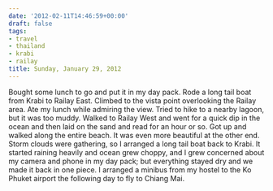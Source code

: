 ```yaml
---
date: '2012-02-11T14:46:59+00:00'
draft: false
tags:
- travel
- thailand
- krabi
- railay
title: Sunday, January 29, 2012
---
```


Bought some lunch to go and put it in my day pack. Rode a long tail boat from Krabi to Railay East. Climbed to the vista point overlooking the Railay area. Ate my lunch while admiring the view. Tried to hike to a nearby lagoon, but it was too muddy. Walked to Railay West and went for a quick dip in the ocean and then laid on the sand and read for an hour or so. Got up and walked along the entire beach. It was even more beautiful at the other end. Storm clouds were gathering, so I arranged a long tail boat back to Krabi. It started raining heavily and ocean grew choppy, and I grew concerned about my camera and phone in my day pack; but everything stayed dry and we made it back in one piece. I arranged a minibus from my hostel to the Ko Phuket airport the following day to fly to Chiang Mai.
